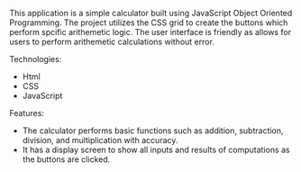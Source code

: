 This application is a simple calculator built using JavaScript Object Oriented Programming. The project utilizes the CSS grid to create the buttons which perform spcific arithemetic logic. The user interface is friendly as allows for users to perform arithemetic calculations without error.

Technologies:
- Html
- CSS
- JavaScript

Features:
- The calculator performs basic functions such as addition, subtraction, division, and multiplication with accuracy.
- It has a display screen to show all inputs and results of computations as the buttons are clicked.
